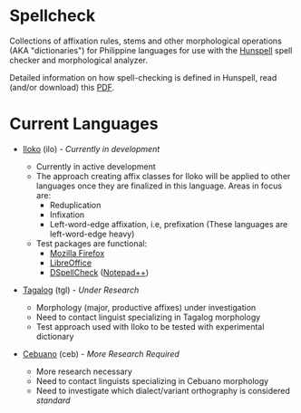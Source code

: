 # Spellcheck
Collections of affixation rules, stems and other morphological operations (AKA "dictionaries") for Philippine languages for use with the [Hunspell](http://github.com/hunspell) spell checker and morphological analyzer.

Detailed information on how spell-checking is defined in Hunspell, read (and/or download) this [PDF](http://newcontinuum.dl.sourceforge.net/project/hunspell/Hunspell/Documentation/hunspell4.pdf).

# Current Languages
* [Iloko](dictionaries/ilo) (ilo) - *Currently in development*
  * Currently in active development
  * The approach creating affix classes for Iloko will be applied to other languages once they are finalized in this language. Areas in focus are:
    * Reduplication
    * Infixation
    * Left-word-edge affixation, i.e, prefixation (These languages are left-word-edge heavy)
  * Test packages are functional:
      - [Mozilla Firefox](https://www.mozilla.org/en-US/firefox/new/)
      - [LibreOffice](https://www.libreoffice.org/)
      - [DSpellCheck](https://github.com/Predelnik/DSpellCheck) ([Notepad++](https://notepad-plus-plus.org/))

* [Tagalog](dictionaries/tgl) (tgl) - *Under Research*
  * Morphology (major, productive affixes) under investigation
  * Need to contact linguist specializing in Tagalog morphology
  * Test approach used with Iloko to be tested with experimental dictionary

* [Cebuano](dictionaries/ceb) (ceb) - *More Research Required*
  * More research necessary
  * Need to contact linguists specializing in Cebuano morphology
  * Need to investigate which dialect/variant orthography is considered *standard*

